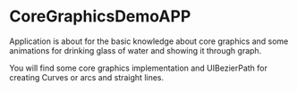 # CoreGraphicsDemoAPP
Application is about for the basic knowledge about core graphics and some animations for drinking glass of water and showing it through graph.

You will find some core graphics implementation and UIBezierPath for creating Curves or arcs and straight lines.
